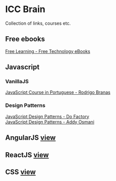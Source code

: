 # ICC Brain
Collection of links, courses etc.

## Free ebooks
[Free Learning - Free Technology eBooks](https://www.packtpub.com/packt/offers/free-learning)

## Javascript
### VanillaJS
[JavaScript Course in Portuguese - Rodrigo Branas](https://www.youtube.com/watch?v=093dIOCNeIc&list=PLQCmSnNFVYnT1-oeDOSBnt164802rkegc)  
### Design Patterns
[JavaScript Design Patterns - Do Factory](http://www.dofactory.com/javascript/design-patterns)  
[JavaScript Design Patterns - Addy Osmani](https://addyosmani.com/resources/essentialjsdesignpatterns/book/)  

## AngularJS [view](https://github.com/inatelicc/iccbrain/blob/master/angularjs.md)  

## ReactJS [view](https://github.com/inatelicc/iccbrain/blob/master/reactjs.md)  

## CSS [view](https://github.com/inatelicc/iccbrain/blob/master/css.md)
